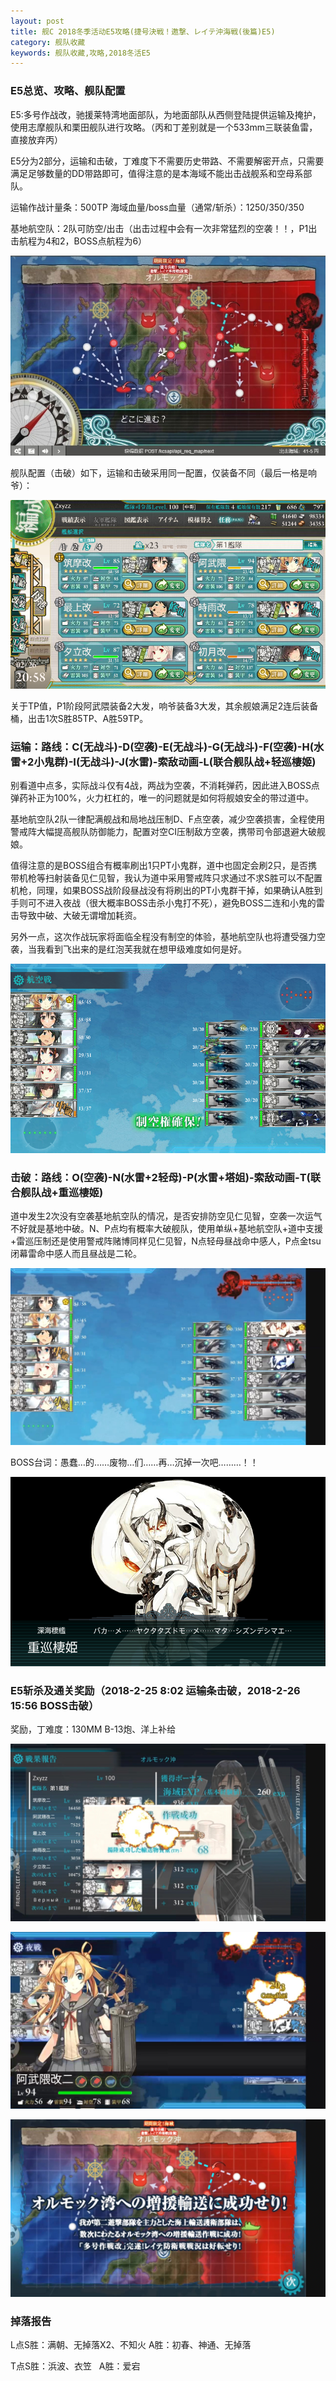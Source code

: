 ```yaml
---
layout: post
title: 舰C 2018冬季活动E5攻略(捷号決戦！邀撃、レイテ沖海戦(後篇)E5)
category: 舰队收藏
keywords: 舰队收藏,攻略,2018冬活E5
---
```

### E5总览、攻略、舰队配置

E5:多号作战改，驰援莱特湾地面部队，为地面部队从西侧登陆提供运输及掩护，使用志摩舰队和栗田舰队进行攻略。（丙和丁差别就是一个533mm三联装鱼雷，直接放弃丙）

E5分为2部分，运输和击破，丁难度下不需要历史带路、不需要解密开点，只需要满足足够数量的DD带路即可，值得注意的是本海域不能出击战舰系和空母系部队。

运输作战计量条：500TP  海域血量/boss血量（通常/斩杀）：1250/350/350

基地航空队：2队可防空/出击（出击过程中会有一次非常猛烈的空袭！！，P1出击航程为4和2，BOSS点航程为6）

![海图](https://raw.githubusercontent.com/XSG-Windy/XSG-Windy.github.io/master/_posts/picdata-no%20artical/kancolle-2018winter5001.jpg)

舰队配置（击破）如下，运输和击破采用同一配置，仅装备不同（最后一格是响爷）：

![舰队配置](https://raw.githubusercontent.com/XSG-Windy/XSG-Windy.github.io/master/_posts/picdata-no%20artical/kancolle-2018winter5002.png)

关于TP值，P1阶段阿武隈装备2大发，响爷装备3大发，其余舰娘满足2连后装备桶，出击1次S胜85TP、A胜59TP。

### 运输：路线：C(无战斗)-D(空袭)-E(无战斗)-G(无战斗)-F(空袭)-H(水雷+2小鬼群)-I(无战斗)-J(水雷)-索敌动画-L(联合舰队战+轻巡棲姬)

别看道中点多，实际战斗仅有4战，两战为空袭，不消耗弹药，因此进入BOSS点弹药补正为100%，火力杠杠的，唯一的问题就是如何将舰娘安全的带过道中。

基地航空队2队一律配满舰战和局地战压制D、F点空袭，减少空袭损害，全程使用警戒阵大幅提高舰队防御能力，配置对空CI压制敌方空袭，携带司令部退避大破舰娘。

值得注意的是BOSS组合有概率刷出1只PT小鬼群，道中也固定会刷2只，是否携带机枪等扫射装备见仁见智，我认为道中采用警戒阵只求通过不求S胜可以不配置机枪，同理，如果BOSS战阶段昼战没有将刷出的PT小鬼群干掉，如果确认A胜到手则可不进入夜战（很大概率BOSS击杀小鬼打不死），避免BOSS二连和小鬼的雷击导致中破、大破无谓增加耗资。

另外一点，这次作战玩家将面临全程没有制空的体验，基地航空队也将遭受强力空袭，当我看到飞出来的是红泡芙我就在想甲级难度如何是好。

![L点配置](https://raw.githubusercontent.com/XSG-Windy/XSG-Windy.github.io/master/_posts/picdata-no%20artical/kancolle-2018winter5003.png)

### 击破：路线：O(空袭)-N(水雷+2轻母)-P(水雷+塔姐)-索敌动画-T(联合舰队战+重巡棲姬)

道中发生2次没有空袭基地航空队的情况，是否安排防空见仁见智，空袭一次运气不好就是基地中破。N、P点均有概率大破舰队，使用单纵+基地航空队+道中支援+雷巡压制还是使用警戒阵赌博同样见仁见智，N点轻母昼战命中感人，P点金tsu闭幕雷命中感人而且昼战是二轮。

![T点配置](https://raw.githubusercontent.com/XSG-Windy/XSG-Windy.github.io/master/_posts/picdata-no%20artical/kancolle-2018winter5004.jpg)

BOSS台词：愚蠢…的……废物…们……再…沉掉一次吧………！！

![BOSS台词](https://raw.githubusercontent.com/XSG-Windy/XSG-Windy.github.io/master/_posts/picdata-no%20artical/kancolle-2018winter5005.png)


### E5斩杀及通关奖励（2018-2-25 8:02 运输条击破，2018-2-26 15:56 BOSS击破）

奖励，丁难度：130MM B-13炮、洋上补给

![斩杀1](https://raw.githubusercontent.com/XSG-Windy/XSG-Windy.github.io/master/_posts/picdata-no%20artical/kancolle-2018winter5006.jpg)

![斩杀2](https://raw.githubusercontent.com/XSG-Windy/XSG-Windy.github.io/master/_posts/picdata-no%20artical/kancolle-2018winter5007.jpg)

![斩杀3](https://raw.githubusercontent.com/XSG-Windy/XSG-Windy.github.io/master/_posts/picdata-no%20artical/kancolle-2018winter5008.jpg)

### 掉落报告

L点S胜：满朝、无掉落X2、不知火  A胜：初春、神通、无掉落

T点S胜：浜波、衣笠   A胜：爱宕
